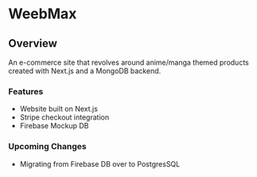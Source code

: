 # WeebMax

## Overview
An e-commerce site that revolves around anime/manga themed products created with Next.js and a MongoDB backend.

### Features
* Website built on Next.js
* Stripe checkout integration
* Firebase Mockup DB

### Upcoming Changes
* Migrating from Firebase DB over to PostgresSQL
